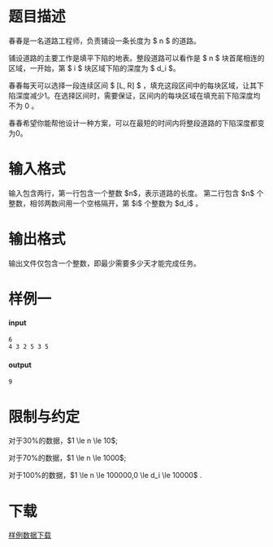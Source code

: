 # 题目描述

<p>春春是一名道路工程师，负责铺设一条长度为 $ n $ 的道路。</p>
<p>铺设道路的主要工作是填平下陷的地表。整段道路可以看作是 $ n $ 块首尾相连的区域，一开始，第 $ i $ 块区域下陷的深度为 $ d_i $。</p>
<p>春春每天可以选择一段连续区间 $ [L, R] $ ，填充这段区间中的每块区域，让其下陷深度减少1。在选择区间时，需要保证，区间内的每块区域在填充前下陷深度均不为 0 。</p>
<p>春春希望你能帮他设计一种方案，可以在最短的时间内将整段道路的下陷深度都变为0。</p>

# 输入格式


<p>输入包含两行，第一行包含一个整数 $n$，表示道路的长度。 第二行包含 $n$ 个整数，相邻两数间用一个空格隔开，第 $i$ 个整数为 $d_i$ 。</p>

# 输出格式


<p>输出文件仅包含一个整数，即最少需要多少天才能完成任务。</p>

# 样例一


<h4>input</h4>
<pre><code>6
4 3 2 5 3 5</code></pre>
<h4>output</h4>
<pre><code>9</code></pre>

# 限制与约定


<p>对于30%的数据，$1 \le n \le 10$;</p>
<p>对于70%的数据，$1 \le n \le 1000$; </p>
<p>对于100%的数据，$1 \le n \le 100000,0 \le d_i \le 10000$ .</p>

# 下载


<p><a href="/download.php?type=problem&amp;id=436">样例数据下载</a></p>
